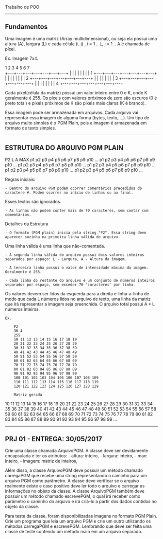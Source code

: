 Trabalho de POO

-------------
 Fundamentos
-------------

Uma imagem é uma matriz (Array multidimensional), ou seja ela possui uma altura (A), largura (L) e cada célula (i, j) , 
i = 1 .. L, j = 1 .. A é chamada de píxel.

Ex. Imagem 7x4.

  1	  2   3   4   5   6   7  
+---+---+---+---+---+---+---+
|	|	|	|	|	|	|	| 1
+---+---+---+---+---+---+---+
|	|	|	|	|	|	|	| 2
+---+---+---+---+---+---+---+
|	|	|	|	|	|	|	| 3
+---+---+---+---+---+---+---+
|	|	|	|	|	|	|	| 4
+---+---+---+---+---+---+---+

Cada píxel(célula da matriz) possui um valor inteiro entre 0 e K, onde K geralmente é 255. Os píxels com valores próximos de 
zero são escuros (0 é preto total) e píxels próximos de K são píxels mais claros (K é branco).

Essa imagem pode ser armazenada em arquivos. Cada arquivo vai representar essa imagem de alguma forma (bytes, texto, ...).
Um tipo de arquivo muito simples é o PGM Plain, pois a imagem é armazenada em formato de texto simples.

--------------------------------
 ESTRUTURA DO ARQUIVO PGM PLAIN
--------------------------------

P2
L A
MAX
p1 p2 p3 p4 p5 p6 p7 p8 p9 p10 ...
p1 p2 p3 p4 p5 p6 p7 p8 p9 p10 ...
p1 p2 p3 p4 p5 p6 p7 p8 p9 p10 ...
p1 p2 p3 p4 p5 p6 p7 p8 p9 p10 ...
p1 p2 p3 p4 p5 p6 p7 p8 p9 p10 ...
p1 p2 p3 p4 p5 p6 p7 p8 p9 p10 ...

Regras iniciais:

	- Dentro do arquivo PGM podem ocorrer comentários precedidos do caractere #. Podem ocorrer no início de linhas ou ao final. 
  Esses textos são ignorados.
	
	- As linhas não podem conter mais de 70 caracteres, sem contar com comentários.

Detalhes da Estrutura

	- O formato (PGM plain) inicia pela string "P2". Essa string deve aparecer sozinha na primeira linha válida do arquivo. 
  Uma linha válida é uma linha que não-comentada.

	- A segunda linha válida do arquivo possui dois valores inteiros separados por espaço: L - Largura, A - Altura da imagem.

	- A terceira linha possui o valor de intensidade máxima da imagem. Geralmente é 255.

	- Cada linha do restante do arquivo é um conjunto de números inteiros separados por espaço, sem exceder 70 'caracteres' por linha. 
  Os valores devem ser lidos da esquerda para a direita e linha-a-linha de modo que cada L números lidos no arquivo de texto, 
  uma linha da matriz que irá representar a imagem seja preenchida. O arquivo total possui A * L números inteiros.

	Ex. 

		P2
		30 4
		255
		10 11 12 13 14 15 16 17 18 19 
		20 21 22 23 24 25 26 27 28 29 
		30 31 32 33 34 35 36 37 38 39 
		40 41 42 43 44 45 46 47 48 49 
		50 51 52 53 54 55 56 57 58 59 
		60 61 62 63 64 65 66 67 68 69 
		70 71 72 73 74 75 76 77 78 79 
		80 81 82 83 84 85 86 87 88 89 
		90 91 92 93 94 95 96 97 98 99 
		100 101 102 103 104 105 106 107 108 109
		110 111 112 113 114 115 116 117 118 119
		120 121 122 123 124 125 126 127 128 129 

		Matriz gerada

10 11 12 13 14 15 16 17 18 19 20 21 22 23 24 25 26 27 28 29 30 31 32 33 34 35 36 37 38 39
40 41 42 43 44 45 46 47 48 49 50 51 52 53 54 55 56 57 58 59 60 61 62 63 64 65 66 67 68 69
70 71 72 73 74 75 76 77 78 79 80 81 82 83 84 85 86 87 88 89 90 91 92 93 94 95 96 97 98 99
...

-----------------------------
 PRJ 01 - ENTREGA: 30/05/2017
-----------------------------

Crie uma classe chamada ArquivoPGM. A classe deve ser devidamente encapsulada e ter os atributos: 
	- altura: inteiro, 
	- largura: inteiro, 
	- max: inteiro,
	- imagem: matriz de inteiros,

Além disso, a classe ArquivoPGM deve possuir um método chamado carregaPGM que recebe uma string representando o caminho para um 
arquivo PGM como parâmetro. A classe deve verificar se o arquivo realmente existe e caso positivo deve ler todo o arquivo e 
carregar as informações no objeto da classe. A classe ArquivoPGM também deve possuir um método chamado escrevePGM, o qual irá receber 
como parâmetro o caminho do arquivo e irá criá-lo a partir dos dados contidos no objeto da classe. 

Para teste da classe, foram disponibilizadas imagens no formato PGM Plain. Crie um programa que leia um arquivo PGM
e crie um outro utilizando os métodos carregaPGM e escrevePGM. Lembrando que deve ser feita uma classe de teste 
contendo um método main em um arquivo separado.



